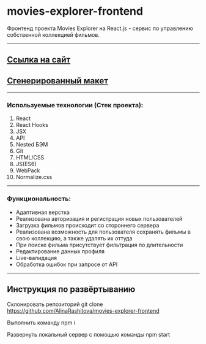 # movies-explorer-frontend
Фронтенд проекта Movies Explorer на React.js - сервис по управлению собственной коллекцией фильмов.
***
## [Ссылка на сайт](movie.alinarashitova.nomoredomains.work)

## [Сгенерированный макет](https://drive.google.com/file/d/1XHNxzwLKVgzeEqH29udMmDWCsOCZmqUV/view?usp=sharing)
***
### Используемые технологии (Стек проекта):
1. React
2. React Hooks
3. JSX
4. API
5. Nested БЭМ
6. Git
7. HTML/CSS
8. JS(ES6)
9. WebPack
10. Normalize.css
***

### Функциональность:
* Адаптивная верстка
* Реализована авторизация и регистрация новых пользователей
* Загрузка фильмов происходит со стороннего сервера
* Реализована возможность для пользователя сохранять фильмы в свою коллекцию, а также удалять их оттуда
* При поиске фильма присутствует фильтрация по длительности
* Редактирование данных профиля
* Live-валидация
* Обработка ошибок при запросе от API
***
## Инструкция по развёртыванию
Склонировать репозиторий
git clone https://github.com/AlinaRashitova/movies-explorer-frontend

Выполнить команду
npm i

Развернуть локальный сервер с помощью команды
npm start
